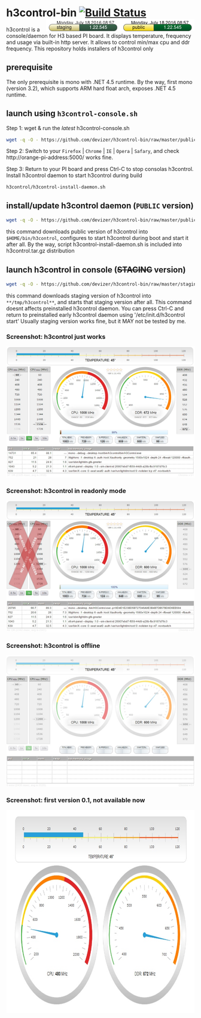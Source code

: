 
# h3control-bin [![Build Status](https://travis-ci.org/devizer/h3control.svg?branch=master)](https://travis-ci.org/devizer/h3control)  <img src='https://github.com/devizer/h3control-bin/blob/master/public/status.png?raw=true' width='199' height='32' style='float: right' alt='status of public installer' title='status of public installer'></img><img src='https://github.com/devizer/h3control-bin/blob/master/staging/status.png?raw=true' width='199' height='32' style='float: right' alt='status of staging installer' title='status of staging installer'></img>
h3control is a console/daemon for H3 based PI board. It displays temperature, frequency and usage via built-in http server. It allows to control min/max cpu and ddr frequency. This repository holds installers of h3control only

## prerequisite
The only prerequisite is mono with .NET 4.5 runtime. By the way, first mono (version 3.2), which supports ARM hard float arch, exposes .NET 4.5 runtime.

## launch using `h3control-console.sh`
Step 1: wget & run the *latest* h3control-console.sh
```bash
wget -q -O - https://github.com/devizer/h3control-bin/raw/master/public/h3control.sh | bash
```

Step 2: Switch to your `Firefox` | `Chrome` | `IE` | `Opera` | `Safary`, and check http://orange-pi-address:5000/ works fine. 

Step 3: Return to your PI board and press Ctrl-C to stop consolas h3control. Install h3control daemon to start h3control during build
```
h3control/h3control-install-daemon.sh
```

## install/update h3control daemon (`PUBLIC` version)
```bash
wget -q -O - https://github.com/devizer/h3control-bin/raw/master/public/h3control-install-daemon.sh | bash
```
this command downloads public version of h3control into `$HOME/bin/h3control`, configures to start h3control during boot and start it after all. By the way, script h3control-install-daemon.sh is included into h3control.tar.gz distribution

## launch h3control in console (~~STAGING~~ version)
```bash
wget -q -O - https://github.com/devizer/h3control-bin/raw/master/staging/h3control-staging.sh | bash
```
this command downloads staging version of h3control into `**/tmp/h3control**`, and starts that staging version after all. This command doesnt affects preinstalled h3control daemon. You can press Ctrl-C and return to preinstalled early h3control daemon using '/etc/init.d/h3control start'
Usually staging version works fine, but it MAY not be tested by me.




<a name="screenshots"></a>
### Screenshot: h3control just works
![h3control in normal](https://github.com/devizer/h3control-bin/raw/master/images/h3control_v1.21_normal.jpg "h3control in normal")


### Screenshot: h3control in readonly mode
![h3control in readonly mode](https://github.com/devizer/h3control-bin/raw/master/images/h3control_v1.21_readonly.jpg "h3control in readonly mode")


### Screenshot: h3control is offline
![h3control is offline](https://github.com/devizer/h3control-bin/raw/master/images/h3control_v1.21_offline.jpg "h3control is offline")

### Screenshot: first version 0.1, not available now
<center><img src='https://github.com/devizer/h3control-bin/raw/master/images/h3control-first.jpg' alt='h3control first build' border='0' width='840px' height='541px' style='width:840px; height:541px'></img></center>
